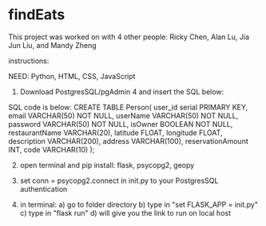 # findEats

This project was worked on with 4 other people: Ricky Chen, Alan Lu, Jia Jun Liu, and Mandy Zheng

instructions:

NEED: Python, HTML, CSS, JavaScript

1) Download PostgresSQL/pgAdmin 4 and insert the SQL below:


SQL code is below:
CREATE TABLE Person(
user_id serial PRIMARY KEY,
email VARCHAR(50) NOT NULL,
userName VARCHAR(50) NOT NULL,
password VARCHAR(50) NOT NULL,
isOwner BOOLEAN NOT NULL,
restaurantName VARCHAR(20),
latitude FLOAT,
longitude FLOAT,
description VARCHAR(200),
address VARCHAR(100),
reservationAmount INT,
code VARCHAR(10)
);

2) open terminal and pip install: flask, psycopg2, geopy

3) set conn = psycopg2.connect in init.py to your PostgresSQL authentication

4) in terminal: 
    a) go to folder directory
    b) type in "set FLASK_APP = init.py"
    c) type in "flask run"
    d) will give you the link to run on local host
